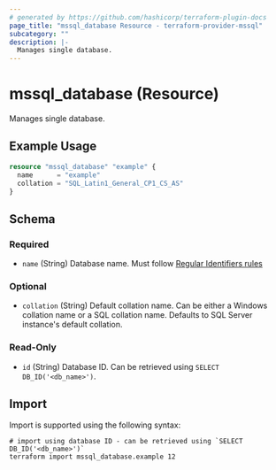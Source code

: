 ```yaml
---
# generated by https://github.com/hashicorp/terraform-plugin-docs
page_title: "mssql_database Resource - terraform-provider-mssql"
subcategory: ""
description: |-
  Manages single database.
---
```


# mssql_database (Resource)

Manages single database.

## Example Usage

```terraform
resource "mssql_database" "example" {
  name      = "example"
  collation = "SQL_Latin1_General_CP1_CS_AS"
}
```

<!-- schema generated by tfplugindocs -->
## Schema

### Required

- `name` (String) Database name. Must follow [Regular Identifiers rules](https://docs.microsoft.com/en-us/sql/relational-databases/databases/database-identifiers#rules-for-regular-identifiers)

### Optional

- `collation` (String) Default collation name. Can be either a Windows collation name or a SQL collation name. Defaults to SQL Server instance's default collation.

### Read-Only

- `id` (String) Database ID. Can be retrieved using `SELECT DB_ID('<db_name>')`.

## Import

Import is supported using the following syntax:

```shell
# import using database ID - can be retrieved using `SELECT DB_ID('<db_name>')`
terraform import mssql_database.example 12
```
